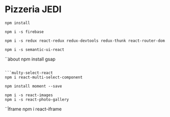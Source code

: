 # Pizzeria JEDI

```shell
npm install
```

```shell
npm i -s firebase

npm i -s redux react-redux redux-devtools redux-thunk react-router-dom

```

```shell
npm i -s semantic-ui-react
```

``àbout
npm install gsap    
```

```multy-select-react
npm i react-multi-select-component
```

```libreria moment
npm install moment --save 
```

```Galeria
npm i -s react-images
npm i -s react-photo-gallery
```
``Ìframe
npm i react-iframe
```